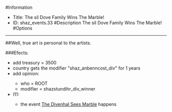 #Information
 - Title: The síl Dove Family Wins The Marble!
 - ID: shaz_events.33
#Description
The síl Dove Family Wins The Marble!
#Options

___
##Well, true art is personal to the artists.

###Efects:<ul><li>add treasury = 3500</li><li>country gets the modifier "shaz_anbenncost_div" for 1 years</li><li>add opinion:</li><ul><li>who = ROOT</li><li>modifier = shazstundihr_div_winner</li></ul><li>I11:</li><ul><li>the event [The Divenhal Sees Marble](../events/the_divenhal_sees_marble.md) happens</li></ul></ul>
